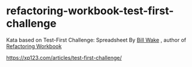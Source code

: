 # refactoring-workbook-test-first-challenge

Kata based on Test-First Challenge: Spreadsheet 
By [Bill Wake](https://xp123.com/articles/author/bill/) , author of [Refactoring Workbook](https://www.amazon.com/Refactoring-Workbook-William-C-Wake/dp/0321109295/)

https://xp123.com/articles/test-first-challenge/
